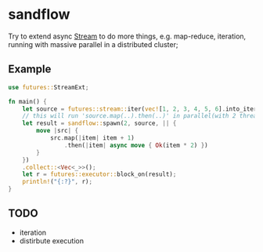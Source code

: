 # sandflow
Try to extend async [Stream](https://doc.rust-lang.org/std/stream/index.html) to do more things, e.g. map-reduce, iteration, running with massive parallel in a distributed cluster;

## Example
```rust
use futures::StreamExt;

fn main() {
    let source = futures::stream::iter(vec![1, 2, 3, 4, 5, 6].into_iter()).map(|i| Ok(i));
    // this will run 'source.map(..).then(..)' in parallel(with 2 threads);
    let result = sandflow::spawn(2, source, || {
        move |src| {
            src.map(|item| item + 1)
                .then(|item| async move { Ok(item * 2) })
        }
    })
    .collect::<Vec<_>>();
    let r = futures::executor::block_on(result);
    println!("{:?}", r);
}
```

## TODO
- iteration 
- distirbute execution
